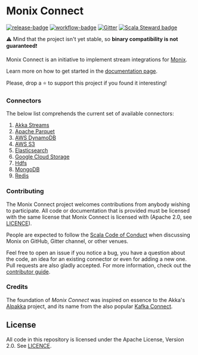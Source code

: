 # Monix Connect  

 [![release-badge][]][release] 
 [![workflow-badge][]][workflow] 
 [![Gitter](https://badges.gitter.im/monix/monix-connect.svg)](https://gitter.im/monix/monix-connect?utm_source=badge&utm_medium=badge&utm_campaign=pr-badge)
 [![Scala Steward badge](https://img.shields.io/badge/Scala_Steward-helping-blue.svg?style=flat&logo=data:image/png;base64,iVBORw0KGgoAAAANSUhEUgAAAA4AAAAQCAMAAAARSr4IAAAAVFBMVEUAAACHjojlOy5NWlrKzcYRKjGFjIbp293YycuLa3pYY2LSqql4f3pCUFTgSjNodYRmcXUsPD/NTTbjRS+2jomhgnzNc223cGvZS0HaSD0XLjbaSjElhIr+AAAAAXRSTlMAQObYZgAAAHlJREFUCNdNyosOwyAIhWHAQS1Vt7a77/3fcxxdmv0xwmckutAR1nkm4ggbyEcg/wWmlGLDAA3oL50xi6fk5ffZ3E2E3QfZDCcCN2YtbEWZt+Drc6u6rlqv7Uk0LdKqqr5rk2UCRXOk0vmQKGfc94nOJyQjouF9H/wCc9gECEYfONoAAAAASUVORK5CYII=)](https://scala-steward.org)

 [workflow]:                https://github.com/monix/monix-connect/actions?query=branch%3Amaster+workflow%3Abuild
 [workflow-badge]:          https://github.com/monix/monix-connect/workflows/build/badge.svg

 [release]:                 https://search.maven.org/search?q=a:monix-connect*
 [release-badge]:           https://img.shields.io/github/v/tag/monix/monix-connect.svg
 
 ⚠️ Mind that the project isn't yet stable, so **binary compatibility is not guaranteed**❗
  
Monix Connect is an initiative to implement stream integrations for [Monix](https://monix.io/).

Learn more on how to get started in the [documentation page](https://monix.github.io/monix-connect/).

Please, drop a ⭐ to support this project if you found it interesting!

### Connectors

The below list comprehends the current set of available connectors:
1. [Akka Streams](https://connect.monix.io/docs/akka)
2. [Apache Parquet](https://connect.monix.io/docs/parquet)
3. [AWS DynamoDB](https://connect.monix.io/docs/dynamodb)
4. [AWS S3](https://connect.monix.io/docs/s3)
5. [Elasticsearch](https://connect.monix.io/docs/elasticsearch)
6. [Google Cloud Storage](https://connect.monix.io/docs/gcs)
7. [Hdfs](https://connect.monix.io/docs/hdfs)
8. [MongoDB](https://connect.monix.io/docs/mongodb)
9. [Redis](https://connect.monix.io/docs/redis)

### Contributing

The Monix Connect project welcomes contributions from anybody wishing to
participate.  All code or documentation that is provided must be
licensed with the same license that Monix Connect is licensed with (Apache
2.0, see [LICENCE](./LICENSE)).

People are expected to follow the
[Scala Code of Conduct](./CODE_OF_CONDUCT.md) when
discussing Monix on GitHub, Gitter channel, or other venues.

Feel free to open an issue if you notice a bug, you have a question about the code,
 an idea for an existing connector or even for adding a new one. Pull requests are also
gladly accepted. For more information, check out the
[contributor guide](CONTRIBUTING.md).

### Credits 

The foundation of _Monix Connect_ was inspired on essence to the Akka's [Alpakka](https://doc.akka.io/docs/alpakka/current/index.html) project, and its name from the also popular [Kafka Connect](https://docs.confluent.io/current/connect/index.html).

## License

All code in this repository is licensed under the Apache License,
Version 2.0. See [LICENCE](./LICENSE).


